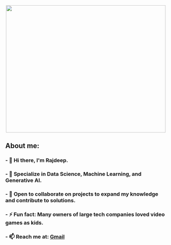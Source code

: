 <div id="header" align="center">
<!--   <img src="https://media.giphy.com/media/R03zWv5p1oNSQd91EP/giphy.gif" width="350" height"300"> -->
<img src="https://media.giphy.com/media/v1.Y2lkPTc5MGI3NjExcWs1YWo3bjNsamhmMGY2aHNsNzh6NWd5dG9mang4enJkcGxuYmg2YSZlcD12MV9pbnRlcm5hbF9naWZfYnlfaWQmY3Q9Zw/xT9C25UNTwfZuk85WP/giphy-downsized-large.gif" width="500" height="400">
</div>
<div id="head">
  <h2><b>About me: </b></h2>
</div>
<div id="bio">
  <h3>- 👋 Hi there, I'm Rajdeep. </h3>
  <h3>- 🚀 Specialize in Data Science, Machine Learning, and Generative AI. </h3>
  <h3>- 👯 Open to collaborate on projects to expand my knowledge and contribute to solutions.</h3>
  <h3>- ⚡ Fun fact: Many owners of large tech companies loved video games as kids.</h3>
  <h3> - 📫 Reach me at: <a href="mailto:basu.rajdeep2002@gmail.com">Gmail</a>
</div>
